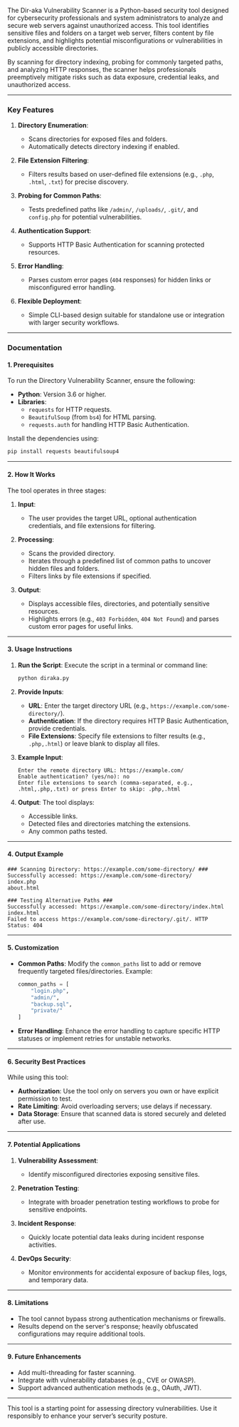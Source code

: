 

The Dir-aka Vulnerability Scanner is a Python-based security tool designed for cybersecurity professionals and system administrators to analyze and secure web servers against unauthorized access. This tool identifies sensitive files and folders on a target web server, filters content by file extensions, and highlights potential misconfigurations or vulnerabilities in publicly accessible directories. 

By scanning for directory indexing, probing for commonly targeted paths, and analyzing HTTP responses, the scanner helps professionals preemptively mitigate risks such as data exposure, credential leaks, and unauthorized access.

---

### **Key Features**
1. **Directory Enumeration**:
   - Scans directories for exposed files and folders.
   - Automatically detects directory indexing if enabled.

2. **File Extension Filtering**:
   - Filters results based on user-defined file extensions (e.g., `.php`, `.html`, `.txt`) for precise discovery.

3. **Probing for Common Paths**:
   - Tests predefined paths like `/admin/`, `/uploads/`, `.git/`, and `config.php` for potential vulnerabilities.

4. **Authentication Support**:
   - Supports HTTP Basic Authentication for scanning protected resources.

5. **Error Handling**:
   - Parses custom error pages (`404` responses) for hidden links or misconfigured error handling.

6. **Flexible Deployment**:
   - Simple CLI-based design suitable for standalone use or integration with larger security workflows.

---

### **Documentation**

#### **1. Prerequisites**
To run the Directory Vulnerability Scanner, ensure the following:
- **Python**: Version 3.6 or higher.
- **Libraries**:
  - `requests` for HTTP requests.
  - `BeautifulSoup` (from `bs4`) for HTML parsing.
  - `requests.auth` for handling HTTP Basic Authentication.

Install the dependencies using:
```bash
pip install requests beautifulsoup4
```

---

#### **2. How It Works**

The tool operates in three stages:

1. **Input**:
   - The user provides the target URL, optional authentication credentials, and file extensions for filtering.

2. **Processing**:
   - Scans the provided directory.
   - Iterates through a predefined list of common paths to uncover hidden files and folders.
   - Filters links by file extensions if specified.

3. **Output**:
   - Displays accessible files, directories, and potentially sensitive resources.
   - Highlights errors (e.g., `403 Forbidden`, `404 Not Found`) and parses custom error pages for useful links.

---

#### **3. Usage Instructions**

1. **Run the Script**:
   Execute the script in a terminal or command line:
   ```bash
   python diraka.py
   ```

2. **Provide Inputs**:
   - **URL**: Enter the target directory URL (e.g., `https://example.com/some-directory/`).
   - **Authentication**: If the directory requires HTTP Basic Authentication, provide credentials.
   - **File Extensions**: Specify file extensions to filter results (e.g., `.php,.html`) or leave blank to display all files.

3. **Example Input**:
   ```
   Enter the remote directory URL: https://example.com/
   Enable authentication? (yes/no): no
   Enter file extensions to search (comma-separated, e.g., .html,.php,.txt) or press Enter to skip: .php,.html
   ```

4. **Output**:
   The tool displays:
   - Accessible links.
   - Detected files and directories matching the extensions.
   - Any common paths tested.

---

#### **4. Output Example**
```
### Scanning Directory: https://example.com/some-directory/ ###
Successfully accessed: https://example.com/some-directory/
index.php
about.html

### Testing Alternative Paths ###
Successfully accessed: https://example.com/some-directory/index.html
index.html
Failed to access https://example.com/some-directory/.git/. HTTP Status: 404
```

---

#### **5. Customization**

- **Common Paths**:
  Modify the `common_paths` list to add or remove frequently targeted files/directories.
  Example:
  ```python
  common_paths = [
      "login.php",
      "admin/",
      "backup.sql",
      "private/"
  ]
  ```

- **Error Handling**:
  Enhance the error handling to capture specific HTTP statuses or implement retries for unstable networks.

---

#### **6. Security Best Practices**

While using this tool:
- **Authorization**: Use the tool only on servers you own or have explicit permission to test.
- **Rate Limiting**: Avoid overloading servers; use delays if necessary.
- **Data Storage**: Ensure that scanned data is stored securely and deleted after use.

---

#### **7. Potential Applications**

1. **Vulnerability Assessment**:
   - Identify misconfigured directories exposing sensitive files.

2. **Penetration Testing**:
   - Integrate with broader penetration testing workflows to probe for sensitive endpoints.

3. **Incident Response**:
   - Quickly locate potential data leaks during incident response activities.

4. **DevOps Security**:
   - Monitor environments for accidental exposure of backup files, logs, and temporary data.

---

#### **8. Limitations**
- The tool cannot bypass strong authentication mechanisms or firewalls.
- Results depend on the server's response; heavily obfuscated configurations may require additional tools.

---

#### **9. Future Enhancements**
- Add multi-threading for faster scanning.
- Integrate with vulnerability databases (e.g., CVE or OWASP).
- Support advanced authentication methods (e.g., OAuth, JWT).

---

This tool is a starting point for assessing directory vulnerabilities. Use it responsibly to enhance your server’s security posture.
